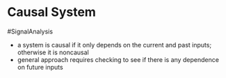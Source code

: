 # Causal System
#SignalAnalysis 
- a system is causal if it only depends on the current and past inputs; otherwise it is noncausal
- general approach requires checking to see if there is any dependence on future inputs
